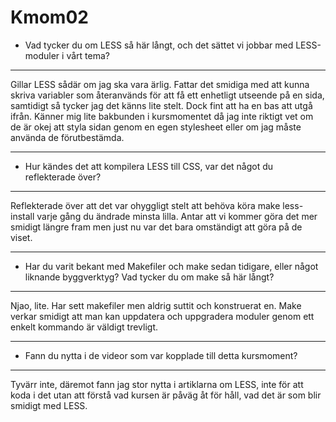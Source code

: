Kmom02
===============================


* Vad tycker du om LESS så här långt, och det sättet vi jobbar med LESS-moduler i vårt tema?
___
Gillar LESS sådär om jag ska vara ärlig. Fattar det smidiga med att kunna skriva variabler som återanvänds för att få ett enhetligt utseende på en sida, samtidigt så tycker jag det känns lite stelt. Dock fint att ha en bas att utgå ifrån. Känner mig lite bakbunden i kursmomentet då jag inte riktigt vet om de är okej att styla sidan genom en egen stylesheet eller om jag måste använda de förutbestämda.
___
* Hur kändes det att kompilera LESS till CSS, var det något du reflekterade över?
___
Reflekterade över att det var ohyggligt stelt att behöva köra make less-install varje gång du ändrade minsta lilla. Antar att vi kommer göra det mer smidigt längre fram men just nu var det bara omständigt att göra på de viset.
___
* Har du varit bekant med Makefiler och make sedan tidigare, eller något liknande byggverktyg? Vad tycker du om make så här långt?
___
Njao, lite. Har sett makefiler men aldrig suttit och konstruerat en. Make verkar smidigt att man kan uppdatera och uppgradera moduler genom ett enkelt kommando är väldigt trevligt.
___
* Fann du nytta i de videor som var kopplade till detta kursmoment?
___
Tyvärr inte, däremot fann jag stor nytta i artiklarna om LESS, inte för att koda i det utan att förstå vad kursen är påväg åt för håll, vad det är som blir smidigt med LESS.
